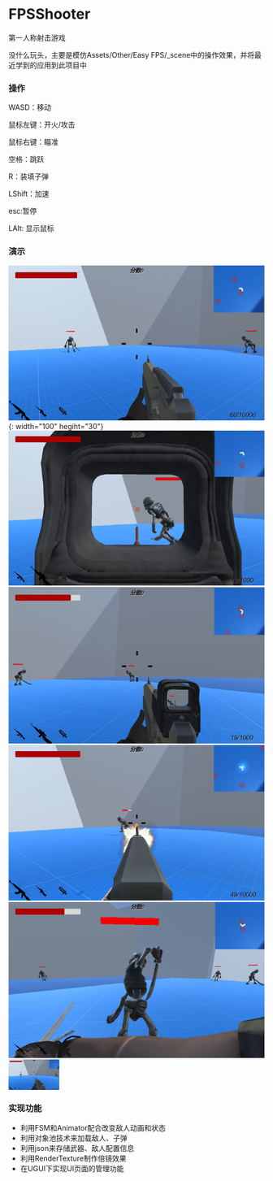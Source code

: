 # FPSShooter
第一人称射击游戏

没什么玩头，主要是模仿Assets/Other/Easy FPS/_scene中的操作效果，并将最近学到的应用到此项目中


### 操作
WASD：移动

鼠标左键：开火/攻击

鼠标右键：瞄准

空格：跳跃

R：装填子弹

LShift：加速

esc:暂停

LAlt: 显示鼠标

### 演示

![image](Assets/Images/DisPlay/game.png)  {: width="100" hegiht="30"}
![image](Assets/Images/DisPlay/semi-aim.png)
![image](Assets/Images/DisPlay/semi.png)
![image](Assets/Images/DisPlay/shooting.png)
![image](Assets/Images/DisPlay/sword.png)
<img src="Assets/Images/DisPlay/game.png" width="100" hegiht="30" align=center />

### 实现功能
* 利用FSM和Animator配合改变敌人动画和状态 
* 利用对象池技术来加载敌人、子弹 
* 利用json来存储武器、敌人配置信息 
* 利用RenderTexture制作倍镜效果 
* 在UGUI下实现UI页面的管理功能 

